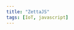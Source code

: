 ```yaml
---
title: "ZettaJS"
tags: [IoT, javascript]
---
```


<!--

	:: TODOS
	:: Falar do trabalho de SD que fiz
	:: Colocar link para o documento no Drive
	:: Link para os slides no slideshare, ou algo assim
	:: Link para o servidor e o drive que desenvolvi, no github.
	:: Colocar o conteúdo do trabalho, mas sem as partes chatas
	:: Talvez dar um exemplo de aplicaçãozinha bem boba, só para verem como é simples.
-->

[zetta]: http://www.zettajs.org/
[trabalho]: https://docs.google.com/document/d/1nXZ4hTu2A6kYB_O8QIsrmgk9elaXVfXg67PeBZFT9bE/edit?usp=sharing